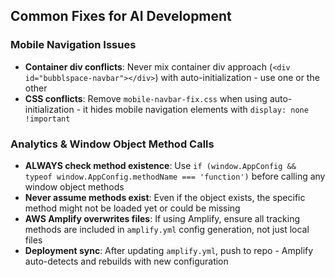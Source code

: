 ## Common Fixes for AI Development

### Mobile Navigation Issues
- **Container div conflicts**: Never mix container div approach (`<div id="bubblspace-navbar"></div>`) with auto-initialization - use one or the other
- **CSS conflicts**: Remove `mobile-navbar-fix.css` when using auto-initialization - it hides mobile navigation elements with `display: none !important`

### Analytics & Window Object Method Calls
- **ALWAYS check method existence**: Use `if (window.AppConfig && typeof window.AppConfig.methodName === 'function')` before calling any window object methods
- **Never assume methods exist**: Even if the object exists, the specific method might not be loaded yet or could be missing
- **AWS Amplify overwrites files**: If using Amplify, ensure all tracking methods are included in `amplify.yml` config generation, not just local files
- **Deployment sync**: After updating `amplify.yml`, push to repo - Amplify auto-detects and rebuilds with new configuration

